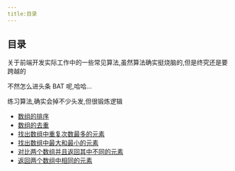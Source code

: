 ```yaml
---
title:目录
---
```


## 目录

关于前端开发实际工作中的一些常见算法,虽然算法确实挺烧脑的,但是终究还是要跨越的

不然怎么进头条 BAT 呢,哈哈...

练习算法,确实会掉不少头发,但很锻炼逻辑

- [数组的排序](./arraySort)
- [数组的去重](./array-unique)
- [找出数组中重复次数最多的元素](./array-findMostReEl)
- [找出数组中最大和最小的元素](./array-max-min-el)
- [对比两个数组并且返回其中不同的元素](./array-compare-two-diff-ele)
- [返回两个数组中相同的元素](./array-same-two-array)

<script>
   window.onload = function() {
      $("#"+container).reomve();
   }

</script>
